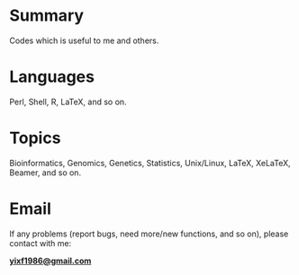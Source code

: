 # Summary #
Codes which is useful to me and others.

# Languages #
Perl, Shell, R, LaTeX, and so on.

# Topics #
Bioinformatics, Genomics, Genetics, Statistics, Unix/Linux, LaTeX, XeLaTeX, Beamer, and so on.

# Email #
If any problems (report bugs, need more/new functions, and so on), please contact with me:

**yixf1986@gmail.com**